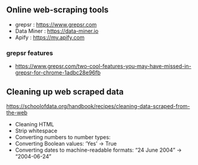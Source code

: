 ## Online web-scraping tools

- grepsr : https://www.grepsr.com
- Data Miner : https://data-miner.io
- Apify : https://my.apify.com

### grepsr features

- https://www.grepsr.com/two-cool-features-you-may-have-missed-in-grepsr-for-chrome-1adbc28e96fb

## Cleaning up web scraped data

https://schoolofdata.org/handbook/recipes/cleaning-data-scraped-from-the-web

- Cleaning HTML
- Strip whitespace
- Converting numbers to number types:
- Converting Boolean values: ‘Yes’ -> True
- Converting dates to machine-readable formats: “24 June 2004” -> “2004-06-24”
